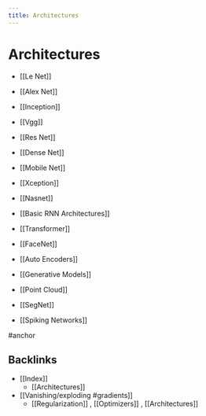```yaml
---
title: Architectures
---
```


# Architectures
- [[Le Net]]

- [[Alex Net]]

- [[Inception]]

- [[Vgg]]

- [[Res Net]]

- [[Dense Net]]

- [[Mobile Net]]

- [[Xception]]

- [[Nasnet]]

- [[Basic RNN Architectures]]

- [[Transformer]]

- [[FaceNet]]
- [[Auto Encoders]]
- [[Generative Models]]
- [[Point Cloud]]
- [[SegNet]]
- [[Spiking Networks]]

#anchor







## Backlinks
* [[Index]]
	* [[Architectures]]
* [[Vanishing/exploding #gradients]]
	* [[Regularization]] , [[Optimizers]] , [[Architectures]]

